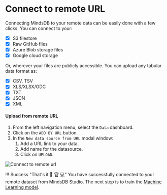 # Connect to remote URL

Connecting MindsDB to your remote data can be easily done with a few clicks. You can connect to your:

* [x] S3 filestore
* [x] Raw GitHub files
* [x] Azure Blob storage files
* [x] Google cloud storage

Or, wherever your files are publicly accessible. You can upload any tabular data format as:

* [x] CSV, TSV
* [x] XLS/XLSX/ODC
* [x] TXT
* [x] JSON
* [x] XML

#### Upload from remote URL

1. From the left navigation menu, select the `Data` dashboard.
2. Click on the `ADD BY URL` button.
3. In the `New data source from URL` modal window:
    1. Add a URL link to your data.
    2. Add name for the datasource.
    3. Click on `UPLOAD`.

![Connect to remote url](/assets/data/remote.gif)

!!! Success "That's it :tada: :trophy:  :computer:"
    You have successfully connected to your remote dataset from MindsDB Studio. The next step is to train the [Machine Learning model](/model/train).

